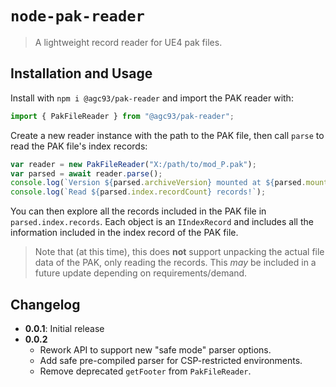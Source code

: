 # `node-pak-reader`

> A lightweight record reader for UE4 pak files.

## Installation and Usage

Install with `npm i @agc93/pak-reader` and import the PAK reader with:

```ts
import { PakFileReader } from "@agc93/pak-reader";
```

Create a new reader instance with the path to the PAK file, then call `parse` to read the PAK file's index records:

```ts
var reader = new PakFileReader("X:/path/to/mod_P.pak");
var parsed = await reader.parse();
console.log(`Version ${parsed.archiveVersion} mounted at ${parsed.mountPoint}`);
console.log(`Read ${parsed.index.recordCount} records!`);
```

You can then explore all the records included in the PAK file in `parsed.index.records`. Each object is an `IIndexRecord` and includes all the information included in the index record of the PAK file. 

> Note that (at this time), this does **not** support unpacking the actual file data of the PAK, only reading the records. This _may_ be included in a future update depending on requirements/demand.

## Changelog

- **0.0.1**: Initial release
- **0.0.2**
  - Rework API to support new "safe mode" parser options.
  - Add safe pre-compiled parser for CSP-restricted environments.
  - Remove deprecated `getFooter` from `PakFileReader`.